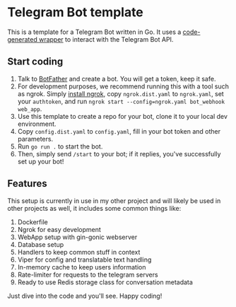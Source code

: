 # Telegram Bot template

This is a template for a Telegram Bot written in Go. It uses a
[code-generated wrapper](https://github.com/PaulSonOfLars/gotgbot) to interact with the Telegram Bot API.

## Start coding

1. Talk to [BotFather](https://t.me/BotFather) and create a bot. You will get a token, keep it safe.
2. For development purposes, we recommend running this with a tool such as ngrok.
Simply [install ngrok](https://ngrok.com/download), copy `ngrok.dist.yaml` to `ngrok.yaml`, set your `authtoken`,
and run `ngrok start --config=ngrok.yaml bot_webhook web_app`.
3. Use this template to create a repo for your bot, clone it to your local dev environment.
4. Copy `config.dist.yaml` to `config.yaml`, fill in your bot token and other parameters.
5. Run `go run .` to start the bot.
6. Then, simply send `/start` to your bot; if it replies, you've successfully set up your bot!

## Features

This setup is currently in use in my other project and will likely be used in other projects as well,
it includes some common things like:

1. Dockerfile
2. Ngrok for easy development
3. WebApp setup with gin-gonic webserver
4. Database setup
5. Handlers to keep common stuff in context
6. Viper for config and translatable text handling
7. In-memory cache to keep users information
8. Rate-limiter for requests to the telegram servers
9. Ready to use Redis storage class for conversation metadata

Just dive into the code and you'll see. Happy coding!
